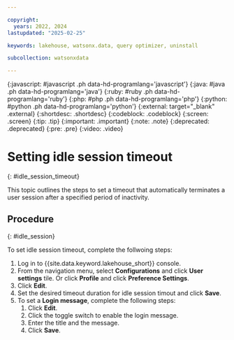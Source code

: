 ```yaml
---

copyright:
  years: 2022, 2024
lastupdated: "2025-02-25"

keywords: lakehouse, watsonx.data, query optimizer, uninstall

subcollection: watsonxdata

---
```


{:javascript: #javascript .ph data-hd-programlang='javascript'}
{:java: #java .ph data-hd-programlang='java'}
{:ruby: #ruby .ph data-hd-programlang='ruby'}
{:php: #php .ph data-hd-programlang='php'}
{:python: #python .ph data-hd-programlang='python'}
{:external: target="_blank" .external}
{:shortdesc: .shortdesc}
{:codeblock: .codeblock}
{:screen: .screen}
{:tip: .tip}
{:important: .important}
{:note: .note}
{:deprecated: .deprecated}
{:pre: .pre}
{:video: .video}

# Setting idle session timeout
{: #idle_session_timeout}

This topic outlines the steps to set a timeout that automatically terminates a user session after a specified period of inactivity.

## Procedure
{: #idle_session}

To set idle session timeout, complete the follwoing steps:

1. Log in to {{site.data.keyword.lakehouse_short}} console.
1. From the navigation menu, select **Configurations** and click **User settings** tile. Or click **Profile** and click **Preference Settings**.
1. Click **Edit**.
1. Set the desired timeout duration for idle session timout and click **Save**.
1. To set a **Login message**, complete the following steps:
   1. Click **Edit**.
   1. Click the toggle switch to enable the login message.
   1. Enter the title and the message.
   1. Click **Save**.
